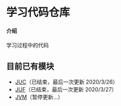 # 学习代码仓库

#### 介绍
学习过程中的代码

## 目前已有模块
  - [JUC](https://gitee.com/a1031749665/learning_code_warehouse/blob/master/juc/README.md)（已结束，最后一次更新 2020/3/26）
  - [JUF](https://gitee.com/a1031749665/learning_code_warehouse/blob/master/juf/README.md)（已结束，最后一次更新 2020/3/27）
  - [JVM](https://gitee.com/a1031749665/learning_code_warehouse/blob/master/jvm/README.md)（暂停更新...）
